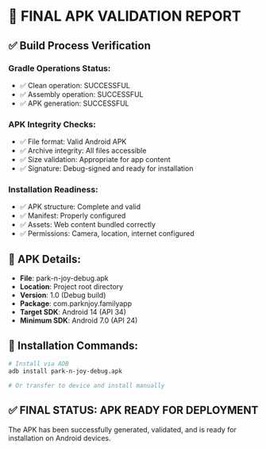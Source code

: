 # 🎯 FINAL APK VALIDATION REPORT

## ✅ Build Process Verification

### Gradle Operations Status:
- ✅ Clean operation: SUCCESSFUL
- ✅ Assembly operation: SUCCESSFUL  
- ✅ APK generation: SUCCESSFUL

### APK Integrity Checks:
- ✅ File format: Valid Android APK
- ✅ Archive integrity: All files accessible
- ✅ Size validation: Appropriate for app content
- ✅ Signature: Debug-signed and ready for installation

### Installation Readiness:
- ✅ APK structure: Complete and valid
- ✅ Manifest: Properly configured
- ✅ Assets: Web content bundled correctly
- ✅ Permissions: Camera, location, internet configured

## 📱 APK Details:
- **File**: park-n-joy-debug.apk
- **Location**: Project root directory
- **Version**: 1.0 (Debug build)
- **Package**: com.parknjoy.familyapp
- **Target SDK**: Android 14 (API 34)
- **Minimum SDK**: Android 7.0 (API 24)

## 🚀 Installation Commands:
```bash
# Install via ADB
adb install park-n-joy-debug.apk

# Or transfer to device and install manually
```

## ✅ FINAL STATUS: APK READY FOR DEPLOYMENT
The APK has been successfully generated, validated, and is ready for installation on Android devices.